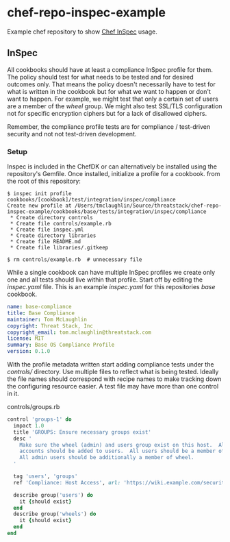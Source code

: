 # chef-repo-inspec-example
Example chef repository to show [Chef InSpec](https://www.inspec.io/) usage.

## InSpec
All cookbooks should have at least a compliance InSpec profile for them.  The policy should test for what needs to be tested and for desired outcomes only.  That means the policy doesn't necessarily have to test for what is written in the cookbook but for what we want to happen or don't want to happen.  For example, we might test that only a certain set of users are a member of the _wheel_ group.  We might also test SSL/TLS configuration not for specific encryption ciphers but for a lack of disallowed ciphers.

Remember, the compliance profile tests are for compliance / test-driven security and not not test-driven development.

### Setup
Inspec is included in the ChefDK or can alternatively be installed using the repository's Gemfile.  Once installed, initialize a profile for a cookbook.  from the root of this repository:

```
$ inspec init profile cookbooks/[cookbook]/test/integration/inspec/compliance
Create new profile at /Users/tmclaughlin/Source/threatstack/chef-repo-inspec-example/cookbooks/base/tests/integration/inspec/compliance
 * Create directory controls
 * Create file controls/example.rb
 * Create file inspec.yml
 * Create directory libraries
 * Create file README.md
 * Create file libraries/.gitkeep

$ rm controls/example.rb  # unnecessary file
```

While a single cookbook can have multiple InSpec profiles we create only one and all tests should live within that profile.  Start off by editing the _inspec.yaml_ file.  This is an example _inspec.yaml_ for this repositories _base_ cookbook.

```yaml
name: base-compliance
title: Base Compliance
maintainer: Tom McLaughlin
copyright: Threat Stack, Inc
copyright_email: tom.mclaughlin@threatstack.com
license: MIT
summary: Base OS Compliance Profile
version: 0.1.0
```

With the profile metadata written start adding compliance tests under the _controls/_ directory.  Use multiple files to reflect what is being tested.  Ideally the file names should correspond with recipe names to make tracking down the configuring resource easier.  A test file may have more than one control in it.

controls/groups.rb
```ruby
control 'groups-1' do
  impact 1.0
  title 'GROUPS: Ensure necessary groups exist'
  desc '
    Make sure the wheel (admin) and users group exist on this host.  All user
    accounts should be added to users.  All users should be a member of users.
    All admin users should be additionally a member of wheel.
  '

  tag 'users', 'groups'
  ref 'Compliance: Host Access', url: 'https://wiki.example.com/security/compliance/ops/Host+Access+And+Permissions'

  describe group('users') do
    it {should exist}
  end
  describe group('wheels') do
    it {should exist}
  end
end
```

